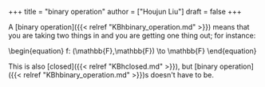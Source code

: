 +++
title = "binary operation"
author = ["Houjun Liu"]
draft = false
+++

A [binary operation]({{< relref "KBhbinary_operation.md" >}}) means that you are taking two things in and you are getting one thing out; for instance:

\begin{equation}
f: (\mathbb{F},\mathbb{F}) \to \mathbb{F}
\end{equation}

This is also [closed]({{< relref "KBhclosed.md" >}}), but [binary operation]({{< relref "KBhbinary_operation.md" >}})s doesn't have to be.
